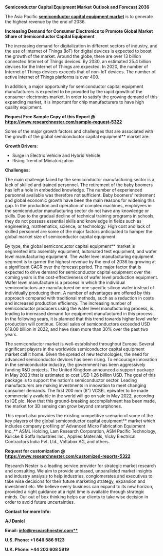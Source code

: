 ﻿**Semiconductor Capital Equipment Market** **Outlook and Forecast 2036**

The Asia Pacific [**semiconductor capital equipment market**](https://www.researchnester.com/reports/semiconductor-capital-equipment-market/5322) is to generate the highest revenue by the end of 2036.

**Increasing Demand for Consumer Electronics to Promote Global Market Share of Semiconductor Capital Equipment**

The increasing demand for digitalization in different sectors of industry, and the use of Internet of Things (IoT) for digital devices is expected to boost the growth of the market. Around the globe, there are over 13 billion connected Internet of Things devices. By 2030, an estimated 25.4 billion devices for the Internet of Things are expected. In 2020, the number of Internet of Things devices exceeds that of non-IoT devices. The number of active Internet of Things platforms is over 400. 

In addition, a major opportunity for semiconductor capital equipment manufacturers is expected to be provided by the rapid growth of the consumer electronics market. In order to satisfy the growing demand of this expanding market, it is important for chip manufacturers to have high quality equipment.

**Request Free Sample Copy of this Report @ <https://www.researchnester.com/sample-request-5322>** 

Some of the major growth factors and challenges that are associated with the growth of the global semiconductor capital equipment** market are:

**Growth Drivers:**

- Surge in Electric Vehicle and Hybrid Vehicle
- Rising Trend of Miniaturization

**Challenges:**

The main challenge faced by the semiconductor manufacturing sector is a lack of skilled and trained personnel. The retirement of the baby boomers has left a hole in embedded knowledge. The number of experienced personnel available was therefore not sufficient. Baby boomers' retirement and global economic growth have been the main reasons for widening this gap. In the production and operation of complex machines, employees in the semiconductor manufacturing sector do not have any knowledge or skills. Due to the gradual decline of technical training programs in schools, they do not possess essential skills and knowledge in fields such as engineering, mathematics, science, or technology. High cost and lack of skilled personnel are some of the major factors anticipated to hamper the global market size of semiconductor capital equipment.

By type, the global semiconductor capital equipment** market is segmented into assembly equipment, automated test equipment, and wafer level manufacturing equipment. The wafer level manufacturing equipment segment is to garner the highest revenue by the end of 2036 by growing at a significant CAGR over the forecast period. The major factor that is expected to drive demand for semiconductor capital equipment over the coming years is the cost-effectiveness of wafer level production equipment. Wafer level manufacture is a process in which the individual semiconductors are manufactured on one specific silicon wafer instead of individually producing them. A number of advantages are offered by this approach compared with traditional methods, such as a reduction in costs and increased production efficiency. The increasing number of semiconductor producers using the wafer level manufacturing process, is leading to increased demand for equipment manufactured in this process. In the following years, it is planned that this trend towards higher level wafer production will continue. Global sales of semiconductors exceeded USD 619.00 billion in 2022, and have risen more than 30% over the past two years.

The semiconductor market is well-established throughout Europe. Several significant players in the worldwide semiconductor capital equipment market call it home. Given the spread of new technologies, the need for advanced semiconductor devices has been rising. To encourage innovation in the semiconductor industry, the government has been aggressively funding R&D projects. The United Kingdom announced a support package in May 2023 that is estimated to cost USD 1.26 billion USD. The goal of this package is to support the nation's semiconductor sector. Leading manufacturers are making investments in innovation to meet changing consumer demands. The first 200 mm (8") VCSEL epiwafer to be made commercially available in the world will go on sale in May 2022, according to IQE plc. Now that this ground-breaking accomplishment has been made, the market for 3D sensing can grow beyond smartphones.

This report also provides the existing competitive scenario of some of the key players of the global semiconductor capital equipment** market which includes company profiling of Advanced Micro Fabrication Equipment Inc.,** ASML Holding, Lam Research Corporation, ASM Pacific Technology, Kulicke & Soffa Industries Inc., Applied Materials, Vicky Electrical Contractors India Pvt. Ltd., Voltabox AG, and others.

**Request for customization @ <https://www.researchnester.com/customized-reports-5322>** 

Research Nester is a leading service provider for strategic market research and consulting. We aim to provide unbiased, unparalleled market insights and industry analysis to help industries, conglomerates and executives to take wise decisions for their future marketing strategy, expansion and investment etc. We believe every business can expand to its new horizon, provided a right guidance at a right time is available through strategic minds. Our out of box thinking helps our clients to take wise decision in order to avoid future uncertainties.

**Contact for more Info:**

**AJ Daniel**

**Email: [info@researchnester.com**](mailto:info@researchnester.com)**

**U.S. Phone: +1 646 586 9123** 

**U.K. Phone: +44 203 608 5919**
